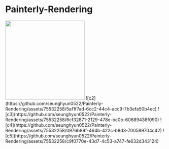 # Painterly-Rendering



<img src="https://github.com/seunghyun0522/Painterly-Rendering/assets/75532258/4be15450-6de1-49b9-a1b2-562ac4847d87" width="250" weight="150">
![c2](https://github.com/seunghyun0522/Painterly-Rendering/assets/75532258/5af1f7ad-6cc2-44c4-acc9-7b3efa50b4ec)
![c3](https://github.com/seunghyun0522/Painterly-Rendering/assets/75532258/6cf32871-2129-478e-bc0b-60689436f090)
![c4](https://github.com/seunghyun0522/Painterly-Rendering/assets/75532258/0976b89f-464b-422c-b8d3-700589704c42)
![c5](https://github.com/seunghyun0522/Painterly-Rendering/assets/75532258/c9f0770e-43d7-4c53-a747-fe632d343124)

